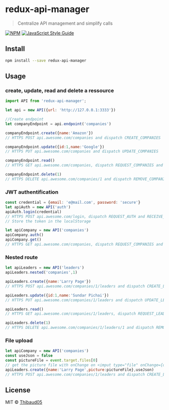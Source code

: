 # redux-api-manager

> Centralize API management and simplify calls

[![NPM](https://img.shields.io/npm/v/redux-api-manager.svg)](https://www.npmjs.com/package/redux-api-manager) [![JavaScript Style Guide](https://img.shields.io/badge/code_style-standard-brightgreen.svg)](https://standardjs.com)

## Install

```bash
npm install --save redux-api-manager
```

## Usage


### create, update, read and delete a ressource

```javascript
import API from 'redux-api-manager';

let api = new API({url: 'http://127.0.0.1:3333'})

//Create endpoint
let companyEndpoint = api.endpoint('companies')

companyEndpoint.create({name:'Amazon'})
// HTTPS POST api.awesome.com/companies and dispatch CREATE_COMPANIES

companyEndpoint.update({id:1,name:'Google'})
// HTTPS PUT api.awesome.com/companies and dispatch UPDATE_COMPANIES

companyEndpoint.read()
// HTTPS GET api.awesome.com/companies, dispatch REQUEST_COMPANIES and RECEIVE_COMPANIES

companyEndpoint.delete(1)
// HTTPS DELETE api.awesome.com/companies/1 and dispatch REMOVE_COMPANIES
```

### JWT authentification
```javascript
const credential = {email: 'e@mail.com', password: 'secure'}
let apiAuth = new API('auth')
apiAuth.login(credential)
// HTTPS POST api.awesome.com/login, dispatch REQUEST_AUTH and RECEIVE_AUTH
// Store the token in the localStorage

let apiCompany = new API('companies')
apiCompany.auth()
apiCompany.get()
// HTTPS GET api.awesome.com/companies, dispatch REQUEST_COMPANIES and RECEIVE_COMPANIES
```

### Nested route
```javascript
let apiLeaders = new API('leaders')
apiLeaders.nested('companies',1)

apiLeaders.create({name:'Larry Page'})
// HTTPS POST api.awesome.com/companies/1/leaders and dispatch CREATE_LEADERS

apiLeaders.update({id:1,name:'Sundar Pichai'})
// HTTPS PUT api.awesome.com/companies/1/leaders and dispatch UPDATE_LEADERS

apiLeaders.read()
// HTTPS GET api.awesome.com/companies/1/leaders, dispatch REQUEST_LEADERS and RECEIVE_LEADERS

apiLeaders.delete(1)
// HTTPS DELETE api.awesome.com/companies/1/leaders/1 and dispatch REMOVE_LEADERS
```

### File upload
```javascript
let apiCompany = new API('companies')
const useJson = false
const pictureFile = event.target.files[0]
// get the picture file with onChange on <imput type="file" onChange={onChangeFile} >
apiLeaders.create({name:'Larry Page',picture:pictureFile},useJson)
// HTTPS POST api.awesome.com/companies/1/leaders and dispatch CREATE_LEADERS
```


## License

MIT © [Thibaud05](https://github.com/Thibaud05)


